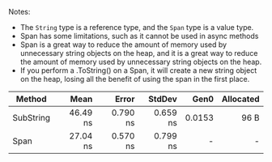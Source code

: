 ﻿Notes:

- The `String` type is a reference type, and the `Span` type is a value type.
- Span has some limitations, such as it cannot be used in async methods
- Span is a great way to reduce the amount of memory used by unnecessary string objects on the heap, and it is a great
  way to reduce the amount of memory used by unnecessary string objects on the heap.
- If you perform a .ToString() on a Span, it will create a new string object on the heap, losing all the benefit of
  using the span in the first place.

| Method    |     Mean |    Error |   StdDev |   Gen0 | Allocated |
|-----------|---------:|---------:|---------:|-------:|----------:|
| SubString | 46.49 ns | 0.790 ns | 0.659 ns | 0.0153 |      96 B |
| Span      | 27.04 ns | 0.570 ns | 0.799 ns |      - |         - |